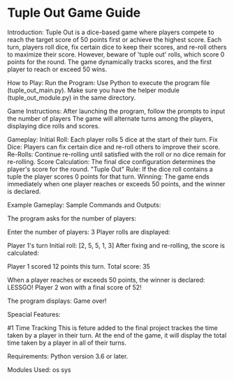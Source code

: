 # Tuple Out Game Guide

Introduction:
Tuple Out is a dice-based game where players compete to reach the target score of 50 points first or achieve the highest score. Each turn, players roll dice, fix certain dice to keep their scores, and re-roll others to maximize their score. However, beware of 'tuple out' rolls, which score 0 points for the round. The game dynamically tracks scores, and the first player to reach or exceed 50 wins.
 
How to Play:
Run the Program: Use Python to execute the program file (tuple_out_main.py). Make sure you have the helper module (tuple_out_module.py) in the same directory.

Game Instructions:
After launching the program, follow the prompts to input the number of players
The game will alternate turns among the players, displaying dice rolls and scores.

Gameplay:
Initial Roll: Each player rolls 5 dice at the start of their turn.
Fix Dice: Players can fix certain dice and re-roll others to improve their score.
Re-Rolls: Continue re-rolling until satisfied with the roll or no dice remain for re-rolling.
Score Calculation: The final dice configuration determines the player's score for the round.
"Tuple Out" Rule: If the dice roll contains a tuple the player scores 0 points for that turn.
Winning: The game ends immediately when one player reaches or exceeds 50 points, and the winner is declared.

Example Gameplay:
Sample Commands and Outputs:

The program asks for the number of players:

Enter the number of players: 3
Player rolls are displayed:


Player 1's turn
Initial roll: [2, 5, 5, 1, 3]
After fixing and re-rolling, the score is calculated:

Player 1 scored 12 points this turn.
Total score: 35

When a player reaches or exceeds 50 points, the winner is declared:
LESSGO! Player 2 won with a final score of 52!

The program displays:
Game over!


Speacial Features:

#1 Time Tracking
This is feture added to the final project trackes the time taken by a player in their turn. At the end of the game, it will display the total time taken by a player in all of their turns. 




Requirements:
Python version 3.6 or later.

Modules Used: 
os
sys
